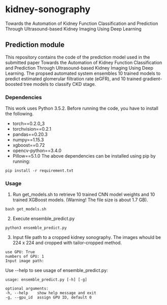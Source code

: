 # kidney-sonography
Towards the Automation of Kidney Function Classification and Prediction Through Ultrasound-based Kidney Imaging Using Deep Learning

## Prediction module
This repository contains the code of the prediction model used in the submitted paper Towards the Automation of Kidney Function Classification and Prediction Through Ultrasound-based Kidney Imaging Using Deep Learning.
The propsed automated system ensembles 10 trained models to predict estimated glomerular filtration rate (eGFR), and 10 trained gradient-boosted tree models to classify CKD stage.

### Dependencies
This work uses Python 3.5.2. Before running the code, you have to install the following.
- torch==0.2.0_3
- torchvision==0.2.1
- pandas==0.20.3
- numpy==1.15.3
- xgboost==0.72
- opencv-python==3.4.0
- Pillow==5.1.0
The above dependencies can be installed using pip by running:
```
pip install -r requirement.txt
```

### Usage
1. Run get_models.sh to retrieve 10 trained CNN model weights and 10 trained XGBoost models. (Warning! The file size is about 1.7 GB).
```
bash get_models.sh
```
2. Execute ensemble_predict.py
```
python3 ensemble_predict.py
```
3. Input file path to a cropped kidney sonography. The images whould be 224 x 224 and cropped with tailor-cropped method.
```
use GPU: True
numbers of GPU: 1
Input image path:
```

Use --help to see usage of ensemble_predict.py:
```
usage: ensemble_predict.py [-h] [-g]

optional arguments:
-h, --help    show help message and exit
-g, --gpu_id  assign GPU ID, default 0
```
